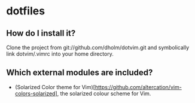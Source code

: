dotfiles
========

How do I install it?
--------------------

Clone the project from git://github.com/dholm/dotvim.git and symbolically link
dotvim/.vimrc into your home directory.


Which external modules are included?
------------------------------------

 * (Solarized Color theme for Vim)[https://github.com/altercation/vim-colors-solarized],
   the solarized colour scheme for Vim.
